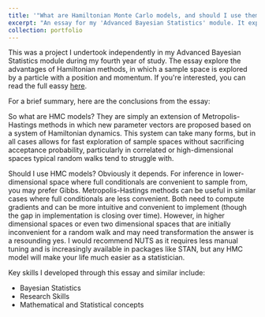 ```yaml
---
title: '"What are Hamiltonian Monte Carlo models, and should I use them?"'
excerpt: "An essay for my 'Advanced Bayesian Statistics' module. It explores different monte carlo methods for posterior sampling, with a focus on Hamiltonian Methods.<br/><img src='/images/hmc.png' width='400'>"
collection: portfolio
---
```


This was a project I undertook independently in my Advanced Bayesian Statistics module during my fourth year of study. The essay explore the advantages of Hamiltonian methods, in which a sample space is explored by a particle with a position and momentum. If you're interested, you can read the full eassy [here](https://docs.google.com/document/d/e/2PACX-1vTcuqR1X_lbW_nduYRzejT7xooMIV1MQQnP1RY5JLAX09N-jUCSVOoCaeuGHdigEE7Irl3FCEzpHN5g/pub).

For a brief summary, here are the conclusions from the essay:

So what are HMC models? They are simply an extension of Metropolis-Hastings methods in which new parameter vectors are proposed based on a system of Hamiltonian dynamics. This system can take many forms, but in all cases allows for fast exploration of sample spaces without sacrificing acceptance probability, particularly in correlated or high-dimensional spaces typical random walks tend to struggle with.

Should I use HMC models? Obviously it depends. For inference in lower-dimensional space where full conditionals are convenient to sample from, you may prefer Gibbs. Metropolis-Hastings methods can be useful in similar cases where full conditionals are less convenient. Both need to compute gradients and can be more intuitive and convenient to implement (though the gap in implementation is closing over time). However, in higher dimensional spaces or even two dimensional spaces that are initially inconvenient for a random walk and may need transformation the answer is a resounding yes. I would recommend NUTS as it requires less manual tuning and is increasingly available in packages like STAN, but any HMC model will make your life much easier as a statistician.

Key skills I developed through this essay and similar include:
 * Bayesian Statistics
 * Research Skills
 * Mathematical and Statistical concepts